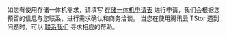 如您有使用存储一体机需求，请填写 [存储一体机申请表](https://cloud.tencent.com/apply/p/79yvvvxibb) 进行申请，我们会根据您预留的信息与您联系，进行需求确认和商务洽谈。
当您在使用腾讯云 TStor 遇到问题时，可以 [联系我们](https://cloud.tencent.com/act/event/connect-service) 寻求相应的帮助。



